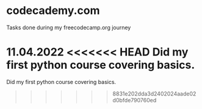 # codecademy.com
Tasks done during my freecodecamp.org journey

11.04.2022
<<<<<<< HEAD
Did my first python course covering basics.
=======
Did my first python course covering basics.
>>>>>>> 8831e202dda3d2402024aade02d0bfde790760ed
